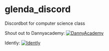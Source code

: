 # glenda_discord
Discordbot for computer science class


Shout out to Dannyacademy:
[![DannyAcademy](https://img.youtube.com/vi/ovT9GQ-0mlU/0.jpg)](https://www.youtube.com/watch?v=ovT9GQ-0mlU)  


Idently:
[![Idently](https://img.youtube.com/vi/UYJDKSah-Ww&t=/0.jpg)](https://www.youtube.com/watch?v=UYJDKSah-Ww&t)

